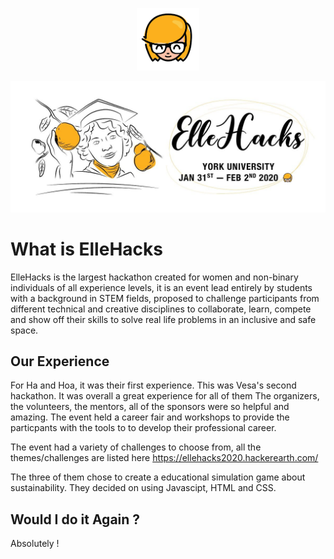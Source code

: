 <p align="center">
  <a href="https://ellehacks.com/"><img height="100px" alt="elle-hacks-logo" src="https://raw.githubusercontent.com/haphamo/elleHacks2020/readme/images/elle-hacks-logo.png"></a>
</p>
<p align="center">
   <a href="https://ellehacks.com/"><img alt="banner" src="https://raw.githubusercontent.com/haphamo/elleHacks2020/readme/images/elle-hacks-banner.jpg"></a>
</p>

# What is ElleHacks
ElleHacks is the largest hackathon created for women and non-binary individuals of all experience levels, it is an event lead entirely by students with a background in STEM fields, proposed to challenge participants from different technical and creative disciplines to collaborate, learn, compete and show off their skills to solve real life problems in an inclusive and safe space.

## Our Experience
For Ha and Hoa, it was their first experience. This was Vesa's second hackathon. It was overall a great experience for all of them
The organizers, the volunteers, the mentors, all of the sponsors were so helpful and amazing. The event held a career fair and workshops to provide the particpants with the tools to to develop their professional career. 

The event had a variety of challenges to choose from, all the themes/challenges are listed here https://ellehacks2020.hackerearth.com/

The three of them chose to create a educational simulation game about sustainability. They decided on using Javascipt, HTML and CSS.

## Would I do it Again ?
Absolutely !
